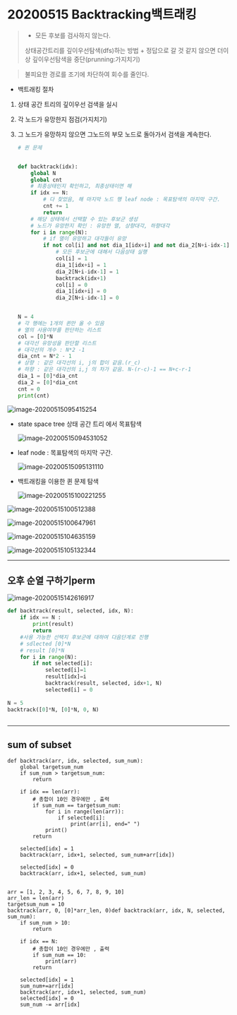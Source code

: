 # 20200515 Backtracking백트래킹

> - 모든 후보를 검사하지 않는다.
>
> 상태공간트리를 깊이우선탐색(dfs)하는 방법 +  정답으로 갈 것 같지 않으면 더이상 깊이우선탐색을 중단(prunning:가지치기)

> 불피요한 경로를 조기에 차단하여 회수를 줄인다.

- 백트래킹 절차

1. 상태 공간 트리의 깊이우선 검색을 실시

2. 각 노드가 유망한지 점검(가지치기)

3. 그 노드가 유망하지 않으면 그노드의 부모 노드로 돌아가서 검색을 계속한다.

   ```python
   # 퀸 문제
   
   
   def backtrack(idx):
       global N
       global cnt
       # 최종상태인지 확인하고, 최종상태이면 해
       if idx == N:
           # 다 찾았음, 해 마지막 노드 행 leaf node : 목표탐색의 마지막 구간.
           cnt += 1
           return
       # 해당 상태에서 선택할 수 있는 후보군 생성
       # 노드가 유망한지 확인 : 유망한 열, 상향대각, 하향대각
       for i in range(N):
           # if 열이 유망하고 대각들이 유망
           if not col[i] and not dia_1[idx+i] and not dia_2[N+i-idx-1]:
               # 모든 후보군에 대해서 다음상태 실행
               col[i] = 1
               dia_1[idx+i] = 1
               dia_2[N+i-idx-1] = 1
               backtrack(idx+1)
               col[i] = 0
               dia_1[idx+i] = 0
               dia_2[N+i-idx-1] = 0
   
   
   N = 4
   # 각 행에는 1개의 퀸만 올 수 있음
   # 열의 사용여부를 판단하는 리스트
   col = [0]*N
   # 대각선 유망성을 판단할 리스트
   # 대각선의 개수 : N*2 -1
   dia_cnt = N*2 - 1
   # 상향 : 같은 대각선의 i, j의 합이 같음.(r_c)
   # 하향 : 같은 대각선의 i,j 의 차가 같음. N-(r-c)-1 == N+c-r-1
   dia_1 = [0]*dia_cnt
   dia_2 = [0]*dia_cnt
   cnt = 0
   print(cnt)
   
   ```

   

![image-20200515095415254](assets/image-20200515095415254.png)

- state space tree 상태 공간 트리 에서 목표탐색

  ![image-20200515094531052](C:\Users\peach\AppData\Roaming\Typora\typora-user-images\image-20200515094531052.png)

- leaf node : 목표탐색의 마지막 구간.

  ![image-20200515095131110](C:\Users\peach\AppData\Roaming\Typora\typora-user-images\image-20200515095131110.png)

- 백트래킹을 이용한 퀸 문제 탐색

  ![image-20200515100221255](assets/image-20200515100221255.png)

![image-20200515100512388](assets/image-20200515100512388.png)

![image-20200515100647961](assets/image-20200515100647961.png)

![image-20200515104635159](assets/image-20200515104635159.png)

![image-20200515105132344](assets/image-20200515105132344.png)

----

## 오후 순열 구하기perm

![image-20200515142616917](assets/image-20200515142616917.png)

```python
def backtrack(result, selected, idx, N):
    if idx == N :
        print(result)
        return
    #사용 가능한 선택지 후보군에 대하여 다음단계로 진행
    # sdlected [0]*N
    # result [0]*N
    for i in range(N):
        if not selected[i]:
            selected[i]=1
            result[idx]=i
            backtrack(result, selected, idx+1, N)
            selected[i] = 0
            
N = 5
backtrack([0]*N, [0]*N, 0, N)
    
```

----

## sum of subset

```
def backtrack(arr, idx, selected, sum_num):
    global targetsum_num
    if sum_num > targetsum_num:
        return

    if idx == len(arr):
        # 총합이 10인 경우에만 , 출력
        if sum_num == targetsum_num:
            for i in range(len(arr)):
                if selected[i]:
                    print(arr[i], end=" ")
            print()
        return

    selected[idx] = 1
    backtrack(arr, idx+1, selected, sum_num+arr[idx])

    selected[idx] = 0
    backtrack(arr, idx+1, selected, sum_num)


arr = [1, 2, 3, 4, 5, 6, 7, 8, 9, 10]
arr_len = len(arr)
targetsum_num = 10
backtrack(arr, 0, [0]*arr_len, 0)def backtrack(arr, idx, N, selected, sum_num):
    if sum_num > 10:
        return

    if idx == N:
        # 총합이 10인 경우에만 , 출력
        if sum_num == 10:
            print(arr)
        return

    selected[idx] = 1
    sum_num+=arr[idx]
    backtrack(arr, idx+1, selected, sum_num)
    selected[idx] = 0
    sum_num -= arr[idx]
```

